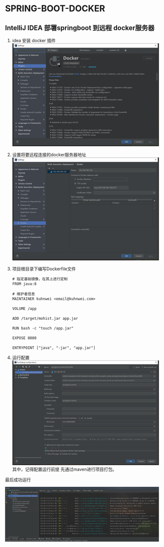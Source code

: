 # SPRING-BOOT-DOCKER

## IntelliJ IDEA 部署springboot 到远程 docker服务器

1. idea 安装 docker 插件
   ![1560934920528](img/1560934920528.png)

2. 设置将要远程连接的docker服务器地址
   ![1560934998734](img/1560934998734.png)

3. 项目根目录下编写Dockerfile文件

   ```
   # 指定基础镜像，在其上进行定制
   FROM java:8
   
   # 维护者信息
   MAINTAINER kuhnwei <email@kuhnwei.com>
   
   VOLUME /app
   
   ADD /target/mohist.jar app.jar
   
   RUN bash -c "touch /app.jar"
   
   EXPOSE 8080
   
   ENTRYPOINT ["java", "-jar", "app.jar"]
   ```

4. 运行配置
   ![1560935127903](img/1560935127903.png)
   其中，记得配置运行前提 先通过maven进行项目打包。

最后成功运行

![1560935235866](img/1560935235866.png)


